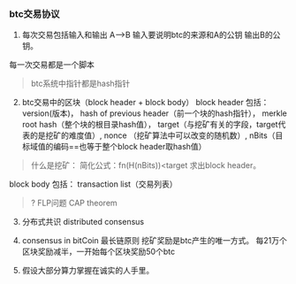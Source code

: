 ### btc交易协议
1. 每次交易包括输入和输出
A-->B
输入要说明btc的来源和A的公钥
输出B的公钥。

每一次交易都是一个脚本

>btc系统中指针都是hash指针

2. btc交易中的区块（block header + block body）
block header
包括：
version(版本)，
hash of previous header（前一个块的hash指针），
merkle root hash（整个块的根目录hash值），
target（与挖矿有关的字段，target代表的是挖矿的难度值）,
nonce （挖矿算法中可以改变的随机数）,
nBits（目标域值的编码==也等于整个block header取hash值）

> 什么是挖矿：
简化公式：fn(H(nBits))<target
求出block header。



block body
包括：
transaction list（交易列表）


>? FLP问题
CAP theorem


3. 分布式共识 distributed consensus

4. consensus in bitCoin
最长链原则
挖矿奖励是btc产生的唯一方式。
每21万个区块奖励减半，一开始每个区块奖励50个btc

5. 假设大部分算力掌握在诚实的人手里。 